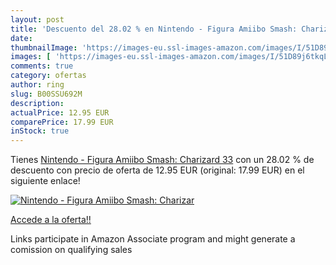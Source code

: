 ```yaml
---
layout: post
title: 'Descuento del 28.02 % en Nintendo - Figura Amiibo Smash: Charizar'
date: 
thumbnailImage: 'https://images-eu.ssl-images-amazon.com/images/I/51D89j6tkqL._SL200_.jpg'
images: [ 'https://images-eu.ssl-images-amazon.com/images/I/51D89j6tkqL._SL200_.jpg' ]
comments: true
category: ofertas
author: ring
slug: B00SSU692M
description:
actualPrice: 12.95 EUR
comparePrice: 17.99 EUR
inStock: true
---
```


Tienes [Nintendo - Figura Amiibo Smash: Charizard 33](https://www.amazon.es/dp/B00SSU692M/?tag=tolees-21) con un 28.02 % de descuento con precio de oferta de 12.95 EUR (original: 17.99 EUR) en el siguiente enlace!

[![Nintendo - Figura Amiibo Smash: Charizar](https://images-eu.ssl-images-amazon.com/images/I/51D89j6tkqL._SL200_.jpg)](https://www.amazon.es/dp/B00SSU692M/?tag=tolees-21)

[Accede a la oferta!!](https://www.amazon.es/dp/B00SSU692M/?tag=tolees-21)

Links participate in Amazon Associate program and might generate a comission on qualifying sales


